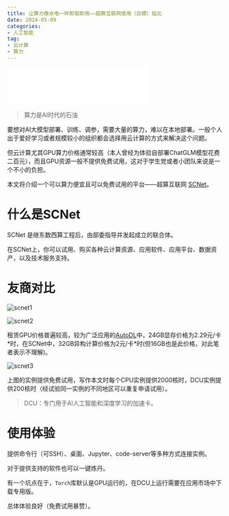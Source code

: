```yaml
---
title: 让算力像水电一样即取即用——超算互联网使用（白嫖）指北
date: 2024-05-09
categories:
- 人工智能
tag: 
- 云计算
- 算力
---
```


<iframe frameborder="no" border="0" marginwidth="0" marginheight="0" width=330 height=86 src="//music.163.com/outchain/player?type=2&id=1363948882&auto=0&height=66"></iframe>

> 算力是AI时代的石油

要想对AI大模型部署、训练、调参，需要大量的算力，难以在本地部署。一般个人出于爱好学习或者规模较小的组织都会选择用云计算的方式来解决这个问题。

但云计算尤其GPU算力价格通常较高（本人曾经为体验自部署ChatGLM模型花费二百元），而且GPU资源一般不提供免费试用，这对于学生党或者小团队来说是一个不小的负担。

本文将介绍一个可以算力便宜且可以免费试用的平台——超算互联网 [SCNet](https://scnet.cn/)。

<!--more-->

# 什么是SCNet

SCNet 是继东数西算工程后，由部委指导并发起成立的联合体。

在SCNet上，你可以试用、购买各种云计算资源、应用软件、应用平台、数据资产，以及技术服务支持。

# 友商对比

![![scnet1](https://raw.githubusercontent.com/Rayminn/img/main/scnet1.png)](https://cdn.jsdelivr.net/gh/Rayminn/img/scnet1.png)

![![scnet2](https://raw.githubusercontent.com/Rayminn/img/main/scnet2.png)](https://cdn.jsdelivr.net/gh/Rayminn/img/scnet2.png)

租赁GPU价格普遍较高，较为广泛应用的[AutoDL](https://www.autodl.com/)中，24GB显存价格为2.29元/卡\*时，在SCNet中，32GB异构计算价格为2元/卡\*时(但16GB也是此价格，对此笔者表示不理解)。

![![scnet3](https://raw.githubusercontent.com/Rayminn/img/main/scnet3.png)](https://cdn.jsdelivr.net/gh/Rayminn/img/scnet3.png)

上图的实例提供免费试用，写作本文时每个CPU实例提供2000核时，DCU实例提供200核时（经试验同一实例的不同地区可以重复申请试用）。

> DCU：专门用于AI人工智能和深度学习的加速卡。

# 使用体验

提供命令行（可SSH）、桌面、Jupyter、code-server等多种方式连接实例。

对于提供支持的软件也可以一键炼丹。

有一个坑点在于，`Torch`库默认是GPU运行的，在DCU上运行需要在应用市场中下载专用版。

总体体验良好（免费试用暴赞）。